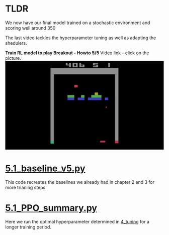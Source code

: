 # TLDR
We now have our final model trained on a stochastic environment and scoring well around 350

The last video tackles the hyperparameter tuning as well as adapting the shedulers.

**Train RL model to play Breakout - Howto 5/5** Video link - click on the picture.
[![RL Breakout 5/5](../pictures/thumbnails/4_tuning.png)](https://youtu.be/IFvyvnG-jus)



# [5.1_baseline_v5.py](./5.1_baseline_v5.py)
This code recreates the baselines we already had in chapter 2 and 3 for more trianing steps.


# [5.1_PPO_summary.py](./5.1_PPO_summary.py)
Here we run the optimal hyperparameter determined in [4_tuning](../4_tuning) for a longer training period.

